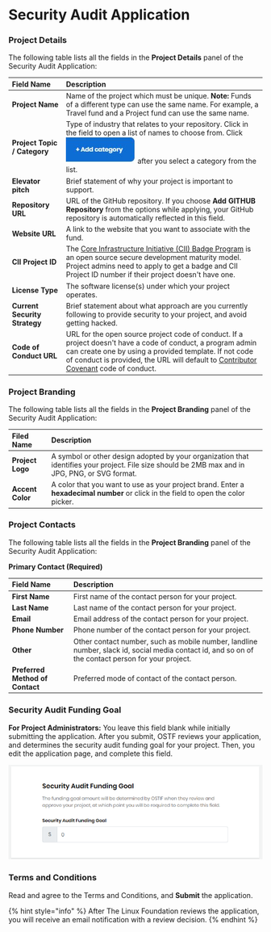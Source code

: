 # Security Audit Application

### Project Details

The following table lists all the fields in the **Project Details** panel of the Security Audit Application:

| Field Name | Description |
| :--- | :--- |
| **Project Name** | Name of the project which must be unique. **Note:** Funds of a different type can use the same name. For example, a Travel fund and a Project fund can use the same name. |
| **Project Topic / Category**  | Type of industry that relates to your repository. Click in the field to open a list of names to choose from. Click ![](../.gitbook/assets/18088098%20%283%29%20%282%29%20%282%29.jpg) after you select a category from the list. |
| **Elevator pitch**  | Brief statement of why your project is important to support. |
| **Repository URL** | URL of the GitHub repository. If you choose **Add GITHUB Repository** from the options while applying, your GitHub repository is automatically reflected in this field. |
| **Website URL** | A link to the website that you want to associate with the fund. |
| **CII Project ID** | The [Core Infrastructure Initiative \(CII\) Badge Program](https://www.coreinfrastructure.org/programs/badge-program/) is an open source secure development maturity model. Project admins need to apply to get a badge and CII Project ID number if their project doesn't have one.  |
| **License Type** | The software license\(s\) under which your project operates.  |
| **Current Security Strategy** | Brief statement about what approach are you currently following to provide security to your project, and avoid getting hacked. |
| **Code of Conduct URL** | URL for the open source project code of conduct. If a project doesn't have a code of conduct, a program admin can create one by using a provided template. If not code of conduct is provided, the URL will default to [Contributor Covenant](https://www.contributor-covenant.org/version/1/4/code-of-conduct) code of conduct.  |

### Project Branding

The following table lists all the fields in the **Project Branding** panel of the Security Audit Application:

| Filed Name | Description |
| :--- | :--- |
| **Project Logo** | A symbol or other design adopted by your organization that identifies your project. File size should be 2MB max and in JPG, PNG, or SVG format. |
| **Accent Color** | A color that you want to use as your project brand. Enter a **hexadecimal number** or click in the field to open the color picker. |

### Project Contacts

The following table lists all the fields in the **Project Branding** panel of the Security Audit Application:

**Primary Contact \(Required\)**

| **Field Name** | **Description** |
| :--- | :--- |
| **First Name** | First name of the contact person for your project. |
| **Last Name** | Last name of the contact person for your project. |
| **Email** | Email address of the contact person for your project. |
| **Phone Number** | Phone number of the contact person for your project. |
| **Other** | Other contact number, such as mobile number, landline number, slack id, social media contact id, and so on of the contact person for your project. |
| **Preferred Method of Contact** | Preferred mode of contact of the contact person. |

### Security Audit Funding Goal

**For Project Administrators:** You leave this field blank while initially submitting the application. After you submit, OSTF reviews your application, and determines the security audit funding goal for your project. Then, you edit the application page, and complete this field.

![security audit funding goal](../.gitbook/assets/security-audit-funding-goal.png)

### Terms and Conditions

Read and agree to the Terms and Conditions, and **Submit** the application.

{% hint style="info" %}
After The Linux Foundation reviews the application, you will receive an email notification with a review decision. 
{% endhint %}

